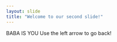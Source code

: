 ```yaml
---
layout: slide
title: "Welcome to our second slide!"
---
```

BABA IS YOU
Use the left arrow to go back!
